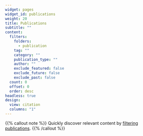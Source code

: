 ```yaml
---
widget: pages
widget_id: publications
weight: 20
title: Publications
subtitle: ""
content:
  filters:
    folders:
      - publication
    tag: ""
    category: ""
    publication_type: ""
    author: ""
    exclude_featured: false
    exclude_future: false
    exclude_past: false
  count: 0
  offset: 0
  order: desc
headless: true
design:
  view: citation
  columns: "1"
---
```


{{% callout note %}}
Quickly discover relevant content by [filtering publications](./publication/).
{{% /callout %}}

